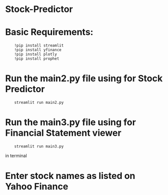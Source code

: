 # Stock-Predictor
# Basic Requirements:
        !pip install streamlit
        !pip install yfinance 
        !pip install plotly
        !pip install prophet
# Run the main2.py file using for Stock Predictor
        streamlit run main2.py         
# Run the main3.py file using for Financial Statement viewer
        streamlit run main3.py
in terminal
# Enter stock names as listed on Yahoo Finance
